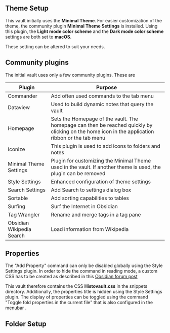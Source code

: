 ## Theme Setup
This vault initially uses the **Minimal Theme**. For easier customization of the theme, the community plugin **Minimal Theme Settings** is installed. Using this plugin, the **Light mode color scheme** and the **Dark mode color scheme** settings are both set to **macOS**.

These setting can be altered to suit your needs.

## Community plugins
The initial vault uses only a few community plugins. These are

| Plugin | Purpose |
| ---- | ---- |
| Commander | Add often used commands to the tab menu |
| Dataview | Used to build dynamic notes that query the vault |
| Homepage | Sets the Homepage of the vault. The homepage can then be reached quickly by clicking on the home icon in the application ribbon or the tab menu |
| Iconize | This plugin is used to add icons to folders and notes |
| Minimal Theme Settings | Plugin for customizing the Minimal Theme used in the vault. If another theme is used, the plugin can be removed |
| Style Settings | Enhanced configuration of theme settings |
| Search Settings | Add Search to settings dialog box |
| Sortable | Add sorting capabilities to tables |
| Surfing | Surf the Internet in Obsidian |
| Tag Wrangler | Rename and merge tags in a tag pane |
| Obsidian Wikipedia Search | Load information from Wikipedia |
## Properties
The "Add Property" command can only be disabled globally using the Style Settings plugin. In order to hide the command in reading mode, a custom CSS has to be created as described in this [Obsidian forum post](https://forum.obsidian.md/t/hide-show-properties-and-add-property-button-in-reading-mode/66209)

This vault therefore contains the CSS **Histovault.css** in the snippets directory. Additionally, the  properties title is hidden using the Style Settings plugin. The display of properties can be toggled using the command "Toggle fold properties in the current file" that is also configured in the menubar . 
## Folder Setup

